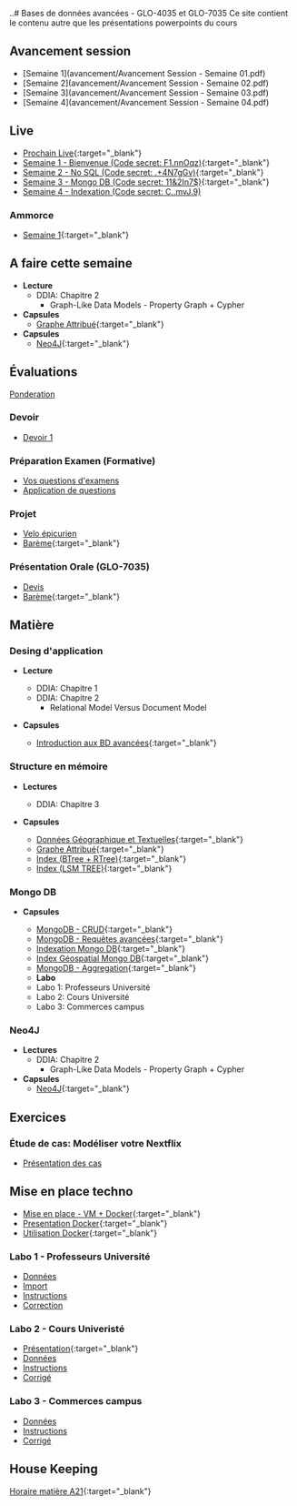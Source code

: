 ..# Bases de données avancées - GLO-4035 et GLO-7035
Ce site contient le contenu autre que les présentations powerpoints du cours

## Avancement session
* [Semaine 1](avancement/Avancement Session - Semaine 01.pdf)
* [Semaine 2](avancement/Avancement Session - Semaine 02.pdf)
* [Semaine 3](avancement/Avancement Session - Semaine 03.pdf)
* [Semaine 4](avancement/Avancement Session - Semaine 04.pdf)

## Live
* [Prochain Live](https://ulaval.zoom.us/j/61053004212?pwd=L2hKbG5Ma2VBMzFhaWxTQXFjcGVDQT09){:target="_blank"}
* [Semaine 1 - Bienvenue (Code secret: F1.nnOqz)](https://ulaval.zoom.us/rec/share/1ecYsmTwqDlnLCdE8j_iL8Mie3ExJHheCKwC48ZlUy4fRbPY0_STjpcM0yCHs6bV.qBaUFgZDMNK_vjWY){:target="_blank"}
* [Semaine 2 - No SQL (Code secret: .+4N7gGv)](https://ulaval.zoom.us/rec/share/-u2DuuQUObZ19MI55aoZCi84Cw7CE9fnbAbEGSS5NnhQ_4kvTD3MlNJ4std0_39d.CurlRJjJhNhHkp9q){:target="_blank"}
* [Semaine 3 - Mongo DB (Code secret: 11&2In7$)](https://ulaval.zoom.us/rec/share/UgRS4FCyYtvgvWxyreBn9-x8RSDinW3yGEEaL_trSOvHlz0PDOl3eoyn_dw3eBEb.TvAhTueWEZ6TlMN3){:target="_blank"}
* [Semaine 4 - Indexation (Code secret: C..mvJ.9)](https://ulaval.zoom.us/rec/share/xtf-CEyPWJhBkdMgTdMl3zK8N1_rahsyMO_dCVQVD9CXSpQtjcd9yPWyGomCyH1j.cNc4R6XkN8QsfDZq)
 
### Ammorce
* [Semaine 1](https://youtu.be/rkgPTYlbXCg){:target="_blank"}


## A faire cette semaine

* **Lecture**
  * DDIA: Chapitre 2
    * Graph-Like Data Models - Property Graph + Cypher
* **Capsules**
  * [Graphe Attribué](https://youtu.be/gk1O3WNc6io){:target="_blank"} 
* **Capsules**
  * [Neo4J](https://youtu.be/Z-WOzomxQeI){:target="_blank"}  

<!-- ## Banque de questions
* [Application](banque_question.zip)  
* [Code Source](https://github.com/jtbai/question_bank) -->

## Évaluations

[Ponderation](evaluation/ponderation.md)  

### Devoir
* [Devoir 1](devoir/devoir1.js)

### Préparation Examen (Formative)
* [Vos questions d'examens](evaluation/formative.md)
* [Application de questions](projet.zip)
 
### Projet
* [Velo épicurien](evaluation/projet_ingenierie.md)  
* [Barème](https://docs.google.com/spreadsheets/d/18qU0XgY-uqfECFpx90qccWpm86i5AqQGzhfpBZtuarw/edit?usp=sharing){:target="_blank"}  

<!-- * [Évaluation - Requêtes - Remise 2 & 3](evaluation/velo_epicurien_request_remise2-3.json) -->

### Présentation Orale (GLO-7035)
* [Devis](evaluation/oral.md)  
* [Barème](https://docs.google.com/spreadsheets/d/18qU0XgY-uqfECFpx90qccWpm86i5AqQGzhfpBZtuarw/edit?usp=sharing){:target="_blank"}  

## Matière

### Desing d'application
* **Lecture**
  * DDIA: Chapitre 1 
  * DDIA: Chapitre 2
    * Relational Model Versus Document Model
    <!-- * Query Language for Data (semaine warehousing)-->
  
* **Capsules**
  * [Introduction aux BD avancées](https://youtu.be/7lwjnHQb0TQ){:target="_blank"}  


### Structure en mémoire
* **Lectures**
  * DDIA: Chapitre 3

* **Capsules**
  * [Données Géographique et Textuelles](https://youtu.be/ySk6abWu_BA){:target="_blank"}  
  * [Graphe Attribué](https://youtu.be/gk1O3WNc6io){:target="_blank"} 
  * [Index (BTree + RTree)](https://youtu.be/Ym-cDh6pEjQ){:target="_blank"}  
  * [Index (LSM TREE)](https://youtu.be/0OWWE6UyIg8){:target="_blank"}  
  <!-- * [Warehousing](https://youtu.be/vI4BsigwDyg){:target="_blank"}   -->


### Mongo DB
* **Capsules** 
  * [MongoDB - CRUD](https://www.youtube.com/watch?v=7Q9DW_-8GnY){:target="_blank"}  
  * [MongoDB - Requêtes avancées](https://www.youtube.com/watch?v=iKDONxl1yZo){:target="_blank"}   
  * [Indexation Mongo DB](https://youtu.be/qehNybvz3lQ){:target="_blank"}    
  * [Index Géospatial Mongo DB](https://youtu.be/ageuBJ7w6t0){:target="_blank"}  
  * [MongoDB - Aggregation](https://youtu.be/p2335pziSAA){:target="_blank"}  
  <!-- * [MongoDB - Sécurité](https://youtu.be/bpYNtaAtj0o){:target="_blank"}   -->
  <!-- * [MongoDB - Replication](https://youtu.be/YXAfZ8dJ3Us){:target="_blank"}   -->
  <!-- * [MongoDB - Fragmentation](https://youtu.be/PA47LIpuVds){:target="_blank"}   -->

  * **Labo**
  * Labo 1: Professeurs Université
  * Labo 2: Cours Université
  * Labo 3: Commerces campus

### Neo4J
* **Lectures**
  * DDIA: Chapitre 2
    * Graph-Like Data Models - Property Graph + Cypher
* **Capsules**
  * [Neo4J](https://youtu.be/Z-WOzomxQeI){:target="_blank"}  
<!-- * **Labo**-->
  <!-- * Labo 4: Liaison Filmographique  -->

## Exercices

### Étude de cas: Modéliser votre Nextflix
  * [Présentation des cas](https://youtu.be/yyWzsjuJvdk)

## Mise en place techno
* [Mise en place - VM + Docker](https://youtu.be/RFxvC6cd7eI){:target="_blank"}  
* [Presentation Docker](https://youtu.be/iexpQnSj1X4){:target="_blank"}  
* [Utilisation Docker](https://www.youtube.com/watch?v=gogW8UEzQuE){:target="_blank"}  
<!-- * [Flask + Docker](https://youtu.be/CzpxPsAaItQ){:target="_blank"}   -->
<!-- * [FlaskDemoApp](flask_demo.zip)  -->

### Labo 1 - Professeurs Université
<!-- * [Présentation](https://youtu.be/7FiYAWaPPGc){:target="_blank"}   -->
* [Données](labo/labo_1/bd_ulaval.json)  
* [Import](labo/labo_1/import_script.js)  
* [Instructions](labo/labo_1/instructions.js)  
* [Correction](labo/labo_1/correction.js)  


### Labo 2 - Cours Univeristé
* [Présentation](https://youtu.be/HkIB3csR2AU){:target="_blank"}  
* [Données](labo/labo_2/bd_ulaval_cours.json)  
* [Instructions](labo/labo_2/instructions.js)  
* [Corrigé](labo/labo_2/correction.js)

### Labo 3 - Commerces campus
* [Données](labo/labo_3/donnees.json)
* [Instructions](labo/labo_3/instructions.js)
* [Corrigé](labo/labo_3/correction.js)


## House Keeping
<!-- [Archive mi-session](misession.md)   -->
[Horaire matière A21](/avancement/horaire.md){:target="_blank"}    
<!-- [Teams GLO4035 - GLO7035 A21](https://teams.microsoft.com/l/team/19%3a4a2a1eece87e41c0ba2cec9995d571d9%40thread.tacv2/conversations?groupId=f8b677e5-52e9-4a99-843a-3f500ba30577&tenantId=56778bd5-6a3f-4bd3-a265-93163e4d5bfe){:target="_blank"}   -->
